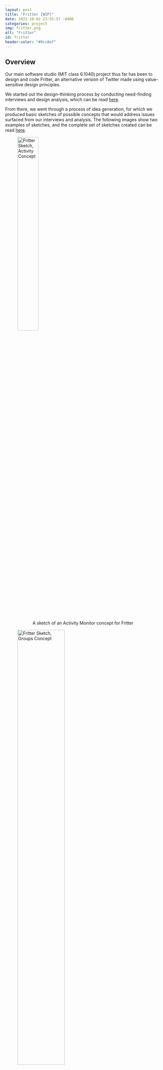 ```yaml
---
layout: post
title: "Fritter [WIP]"
date: 2022-10-02 23:55:57 -0400
categories: project
img: fritter.png
alt: "Fritter"
id: fritter
header-color: "#9cc8ef"
---
```


## Overview

Our main software studio (MIT class 6.1040) project thus far has been to design and code Fritter, an alternative version of Twitter made using value-sensitive design principles.

We started out the design-thinking process by conducting need-finding interviews and design analysis, which can be read [here](https://61040-fa22.github.io/portfolio-gracefh/2022/09/18/assignment-1.html).

From there, we went through a process of idea generation, for which we produced basic sketches of possible concepts that would address issues surfaced from our interviews and analysis. The following images show two examples of sketches, and the complete set of sketches created can be read [here](https://61040-fa22.github.io/portfolio-gracefh/2022/09/25/assignment-2.html).

<figure>
<img class="fritter-img" src="{{ site.baseurl }}/img/projects/fritter/fritter-activity-sketch.jpg" alt="Fritter Sketch, Activity Concept" style="width:40%">
<figcaption style="text-align:center">A sketch of an Activity Monitor concept for Fritter</figcaption>
</figure>

<figure>
<img class="fritter-img" src="{{ site.baseurl }}/img/projects/fritter/fritter-groups-sketch.jpg" alt="Fritter Sketch, Groups Concept" style="width:60%;padding-bottom:0px">
<figcaption style="text-align:center">A sketch of a Groups concept for Fritter</figcaption>
</figure>

We then narrowed down our concepts and created [wireframes](https://www.figma.com/file/oVSfpQCesAcDXHyO50KCKe/grace-huang-fritter-wireframes?node-id=0%3A1) for them using Figma, and more in-depth analysis can be found [here](https://61040-fa22.github.io/portfolio-gracefh/2022/10/07/assignment-3-revision.html).

<div style="text-align:center"><iframe style="border: 1px solid rgba(0, 0, 0, 0.1);" width="800" height="450" src="https://www.figma.com/embed?embed_host=share&url=https%3A%2F%2Fwww.figma.com%2Ffile%2FoVSfpQCesAcDXHyO50KCKe%2Fgrace-huang-fritter-wireframes%3Fnode-id%3D0%253A1" allowfullscreen></iframe></div>

We're currently in the process of coding up the backend of the site before moving onto frontend design. The finalized site will be added once this has been completed.